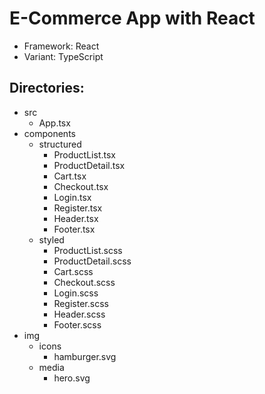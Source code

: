 # E-Commerce App with React

- Framework: React
- Variant: TypeScript 

## Directories:

- src
   - App.tsx
- components
   - structured
      - ProductList.tsx
      - ProductDetail.tsx
      - Cart.tsx
      - Checkout.tsx
      - Login.tsx
      - Register.tsx
      - Header.tsx
      - Footer.tsx
   - styled
      - ProductList.scss
      - ProductDetail.scss
      - Cart.scss
      - Checkout.scss
      - Login.scss
      - Register.scss
      - Header.scss
      - Footer.scss
- img
   - icons
      - hamburger.svg
   - media
      - hero.svg